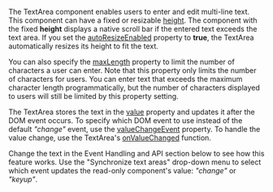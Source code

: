 The TextArea component enables users to enter and edit multi-line text. This component can have a fixed or resizable [height](/Documentation/ApiReference/UI_Components/dxTextArea/Configuration/#height). The component with the fixed **height** displays a native scroll bar if the entered text exceeds the text area. If you set the [autoResizeEnabled](/Documentation/ApiReference/UI_Components/dxTextArea/Configuration/#autoResizeEnabled) property to **true**, the TextArea automatically resizes its height to fit the text.
<!--split-->

You can also specify the [maxLength](/Documentation/ApiReference/UI_Components/dxTextArea/Configuration/#maxLength) property to limit the number of characters a user can enter. Note that this property only limits the number of characters for users. You can enter text that exceeds the maximum character length programmatically, but the number of characters displayed to users will still be limited by this property setting.

The TextArea stores the text in the [value](/Documentation/ApiReference/UI_Components/dxTextArea/Configuration/#value) property and updates it after the DOM event occurs. To specify which DOM event to use instead of the default *"change"* event, use the [valueChangeEvent](/Documentation/ApiReference/UI_Components/dxTextArea/Configuration/#valueChangeEvent) property. To handle the value change, use the TextArea's [onValueChanged](/Documentation/ApiReference/UI_Components/dxTextArea/Configuration/#onValueChanged) function.

Change the text in the Event Handling and API section below to see how this feature works. Use the "Synchronize text areas" drop-down menu to select which event updates the read-only component's value: *"change"* or *"keyup"*.
